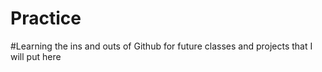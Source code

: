 # Practice
#Learning the ins and outs of Github for future classes and projects that I will put here
